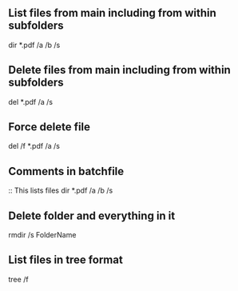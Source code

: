 ## List files from main including from within subfolders
dir *.pdf /a /b /s

## Delete files from main including from within subfolders
del *.pdf /a /s

## Force delete file
del /f *.pdf /a /s 

## Comments in batchfile
:: This lists files 
dir *.pdf /a /b /s 

## Delete folder and everything in it
rmdir /s FolderName

## List files in tree format
tree /f